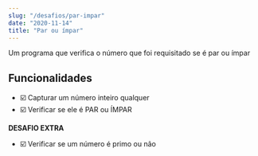 ```yaml
---
slug: "/desafios/par-impar"
date: "2020-11-14"
title: "Par ou ímpar"
---
```

Um programa que verifica o número que foi requisitado se é par ou ímpar

## Funcionalidades

* ☑️ Capturar um número inteiro qualquer
* ☑️ Verificar se ele é PAR ou ÍMPAR

**DESAFIO EXTRA**

* ☑️ Verificar se um número é primo ou não
